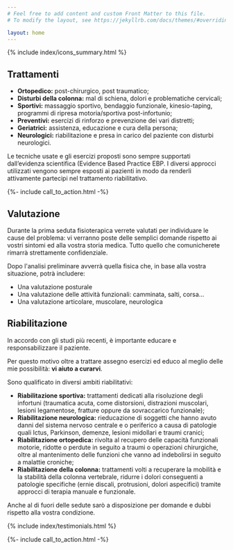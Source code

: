 ```yaml
---
# Feel free to add content and custom Front Matter to this file.
# To modify the layout, see https://jekyllrb.com/docs/themes/#overriding-theme-defaults

layout: home
---
```



{% include index/icons_summary.html %}


## Trattamenti

* **Ortopedico:** post-chirurgico, post traumatico;
* **Disturbi della colonna:** mal di schiena, dolori e problematiche cervicali;
* **Sportivi:** massaggio sportivo, bendaggio funzionale, kinesio-taping, programmi di ripresa motoria/sportiva post-infortunio;
* **Preventivi:** esercizi di rinforzo e prevenzione dei vari distretti;
* **Geriatrici:** assistenza, educazione e cura della persona;
* **Neurologici:** riabilitazione e presa in carico del paziente con disturbi neurologici.

Le tecniche usate e gli esercizi proposti sono sempre supportati dall’evidenza scientifica (Evidence Based Practice EBP. I diversi approcci utilizzati vengono sempre esposti ai pazienti in modo da renderli attivamente partecipi nel trattamento riabilitativo.


<div>
  {%- include call_to_action.html -%}
</div>


## Valutazione

Durante la prima seduta fisioterapica verrete valutati per individuare le cause del problema: vi verranno poste delle semplici domande rispetto ai vostri sintomi ed alla vostra storia medica. Tutto quello che comunicherete rimarrà strettamente confidenziale.

Dopo l'analisi preliminare avverrà quella fisica che, in base alla vostra situazione, potrà includere:

* Una valutazione posturale 
* Una valutazione delle attività funzionali: camminata, salti, corsa… 
* Una valutazione articolare, muscolare, neurologica 

## Riabilitazione

In accordo con gli studi più recenti, è importante educare e responsabilizzare il paziente.

Per questo motivo oltre a trattare assegno esercizi ed educo al meglio delle mie possibilità: **vi aiuto a curarvi**.

Sono qualificato in diversi ambiti riabilitativi:

* **Riabilitazione sportiva:** trattamenti dedicati alla risoluzione degli infortuni (traumatica acuta, come distorsioni, distrazioni muscolari, lesioni legamentose, fratture oppure da sovraccarico funzionale);
* **Riabilitazione neurologica:** rieducazione di soggetti che hanno avuto danni del sistema nervoso centrale e o periferico a causa di patologie quali Ictus, Parkinson, demenze, lesioni midollari e traumi cranici;
* **Riabilitazione ortopedica:** rivolta al recupero delle capacità funzionali motorie, ridotte o perdute in seguito a traumi o operazioni chirurgiche, oltre al mantenimento delle funzioni che vanno ad indebolirsi in seguito a malattie croniche;
* **Riabilitazione della colonna:** trattamenti volti a recuperare la mobilità e la stabilità della colonna vertebrale, ridurre i dolori conseguenti a patologie specifiche (ernie discali, protrusioni, dolori aspecifici) tramite approcci di terapia manuale e funzionale.

Anche al di fuori delle sedute sarò a disposizione per domande e dubbi rispetto alla vostra condizione.


{% include index/testimonials.html %}


<div>
  {%- include call_to_action.html -%}
</div>
